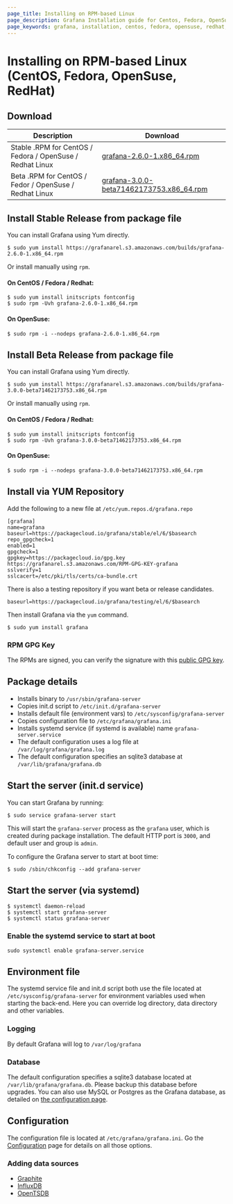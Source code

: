 ```yaml
---
page_title: Installing on RPM-based Linux
page_description: Grafana Installation guide for Centos, Fedora, OpenSuse, Redhat.
page_keywords: grafana, installation, centos, fedora, opensuse, redhat, guide
---
```


# Installing on RPM-based Linux (CentOS, Fedora, OpenSuse, RedHat)

## Download

Description | Download
------------ | -------------
Stable .RPM for CentOS / Fedora / OpenSuse / Redhat Linux | [grafana-2.6.0-1.x86_64.rpm](https://grafanarel.s3.amazonaws.com/builds/grafana-2.6.0-1.x86_64.rpm)
Beta .RPM for CentOS / Fedor / OpenSuse / Redhat Linux | [grafana-3.0.0-beta71462173753.x86_64.rpm](https://grafanarel.s3.amazonaws.com/builds/grafana-3.0.0-beta71462173753.x86_64.rpm)

## Install Stable Release from package file

You can install Grafana using Yum directly.

    $ sudo yum install https://grafanarel.s3.amazonaws.com/builds/grafana-2.6.0-1.x86_64.rpm

Or install manually using `rpm`.

#### On CentOS / Fedora / Redhat:

    $ sudo yum install initscripts fontconfig
    $ sudo rpm -Uvh grafana-2.6.0-1.x86_64.rpm

#### On OpenSuse:

    $ sudo rpm -i --nodeps grafana-2.6.0-1.x86_64.rpm

## Install Beta Release from package file

You can install Grafana using Yum directly.

    $ sudo yum install https://grafanarel.s3.amazonaws.com/builds/grafana-3.0.0-beta71462173753.x86_64.rpm

Or install manually using `rpm`.

#### On CentOS / Fedora / Redhat:

    $ sudo yum install initscripts fontconfig
    $ sudo rpm -Uvh grafana-3.0.0-beta71462173753.x86_64.rpm

#### On OpenSuse:

    $ sudo rpm -i --nodeps grafana-3.0.0-beta71462173753.x86_64.rpm


## Install via YUM Repository

Add the following to a new file at `/etc/yum.repos.d/grafana.repo`

    [grafana]
    name=grafana
    baseurl=https://packagecloud.io/grafana/stable/el/6/$basearch
    repo_gpgcheck=1
    enabled=1
    gpgcheck=1
    gpgkey=https://packagecloud.io/gpg.key https://grafanarel.s3.amazonaws.com/RPM-GPG-KEY-grafana
    sslverify=1
    sslcacert=/etc/pki/tls/certs/ca-bundle.crt

There is also a testing repository if you want beta or release
candidates.

    baseurl=https://packagecloud.io/grafana/testing/el/6/$basearch

Then install Grafana via the `yum` command.

    $ sudo yum install grafana

### RPM GPG Key

The RPMs are signed, you can verify the signature with this [public GPG
key](https://grafanarel.s3.amazonaws.com/RPM-GPG-KEY-grafana).

## Package details

- Installs binary to `/usr/sbin/grafana-server`
- Copies init.d script to `/etc/init.d/grafana-server`
- Installs default file (environment vars) to `/etc/sysconfig/grafana-server`
- Copies configuration file to `/etc/grafana/grafana.ini`
- Installs systemd service (if systemd is available) name `grafana-server.service`
- The default configuration uses a log file at `/var/log/grafana/grafana.log`
- The default configuration specifies an sqlite3 database at `/var/lib/grafana/grafana.db`

## Start the server (init.d service)

You can start Grafana by running:

    $ sudo service grafana-server start

This will start the `grafana-server` process as the `grafana` user,
which is created during package installation. The default HTTP port is
`3000`, and default user and group is `admin`.

To configure the Grafana server to start at boot time:

    $ sudo /sbin/chkconfig --add grafana-server

## Start the server (via systemd)

    $ systemctl daemon-reload
    $ systemctl start grafana-server
    $ systemctl status grafana-server

### Enable the systemd service to start at boot

    sudo systemctl enable grafana-server.service

## Environment file

The systemd service file and init.d script both use the file located at
`/etc/sysconfig/grafana-server` for environment variables used when
starting the back-end. Here you can override log directory, data
directory and other variables.

### Logging

By default Grafana will log to `/var/log/grafana`

### Database

The default configuration specifies a sqlite3 database located at
`/var/lib/grafana/grafana.db`. Please backup this database before
upgrades. You can also use MySQL or Postgres as the Grafana database, as detailed on [the configuration page](configuration.md#database).

## Configuration

The configuration file is located at `/etc/grafana/grafana.ini`.  Go the
[Configuration](/installation/configuration) page for details on all
those options.

### Adding data sources

- [Graphite](../datasources/graphite.md)
- [InfluxDB](../datasources/influxdb.md)
- [OpenTSDB](../datasources/opentsdb.md)


